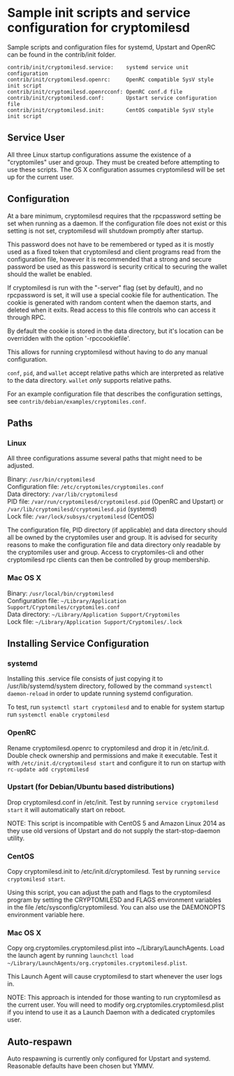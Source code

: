Sample init scripts and service configuration for cryptomilesd
==========================================================

Sample scripts and configuration files for systemd, Upstart and OpenRC
can be found in the contrib/init folder.

    contrib/init/cryptomilesd.service:    systemd service unit configuration
    contrib/init/cryptomilesd.openrc:     OpenRC compatible SysV style init script
    contrib/init/cryptomilesd.openrcconf: OpenRC conf.d file
    contrib/init/cryptomilesd.conf:       Upstart service configuration file
    contrib/init/cryptomilesd.init:       CentOS compatible SysV style init script

Service User
---------------------------------

All three Linux startup configurations assume the existence of a "cryptomiles" user
and group.  They must be created before attempting to use these scripts.
The OS X configuration assumes cryptomilesd will be set up for the current user.

Configuration
---------------------------------

At a bare minimum, cryptomilesd requires that the rpcpassword setting be set
when running as a daemon.  If the configuration file does not exist or this
setting is not set, cryptomilesd will shutdown promptly after startup.

This password does not have to be remembered or typed as it is mostly used
as a fixed token that cryptomilesd and client programs read from the configuration
file, however it is recommended that a strong and secure password be used
as this password is security critical to securing the wallet should the
wallet be enabled.

If cryptomilesd is run with the "-server" flag (set by default), and no rpcpassword is set,
it will use a special cookie file for authentication. The cookie is generated with random
content when the daemon starts, and deleted when it exits. Read access to this file
controls who can access it through RPC.

By default the cookie is stored in the data directory, but it's location can be overridden
with the option '-rpccookiefile'.

This allows for running cryptomilesd without having to do any manual configuration.

`conf`, `pid`, and `wallet` accept relative paths which are interpreted as
relative to the data directory. `wallet` *only* supports relative paths.

For an example configuration file that describes the configuration settings,
see `contrib/debian/examples/cryptomiles.conf`.

Paths
---------------------------------

### Linux

All three configurations assume several paths that might need to be adjusted.

Binary:              `/usr/bin/cryptomilesd`  
Configuration file:  `/etc/cryptomiles/cryptomiles.conf`  
Data directory:      `/var/lib/cryptomilesd`  
PID file:            `/var/run/cryptomilesd/cryptomilesd.pid` (OpenRC and Upstart) or `/var/lib/cryptomilesd/cryptomilesd.pid` (systemd)  
Lock file:           `/var/lock/subsys/cryptomilesd` (CentOS)  

The configuration file, PID directory (if applicable) and data directory
should all be owned by the cryptomiles user and group.  It is advised for security
reasons to make the configuration file and data directory only readable by the
cryptomiles user and group.  Access to cryptomiles-cli and other cryptomilesd rpc clients
can then be controlled by group membership.

### Mac OS X

Binary:              `/usr/local/bin/cryptomilesd`  
Configuration file:  `~/Library/Application Support/Cryptomiles/cryptomiles.conf`  
Data directory:      `~/Library/Application Support/Cryptomiles`  
Lock file:           `~/Library/Application Support/Cryptomiles/.lock`  

Installing Service Configuration
-----------------------------------

### systemd

Installing this .service file consists of just copying it to
/usr/lib/systemd/system directory, followed by the command
`systemctl daemon-reload` in order to update running systemd configuration.

To test, run `systemctl start cryptomilesd` and to enable for system startup run
`systemctl enable cryptomilesd`

### OpenRC

Rename cryptomilesd.openrc to cryptomilesd and drop it in /etc/init.d.  Double
check ownership and permissions and make it executable.  Test it with
`/etc/init.d/cryptomilesd start` and configure it to run on startup with
`rc-update add cryptomilesd`

### Upstart (for Debian/Ubuntu based distributions)

Drop cryptomilesd.conf in /etc/init.  Test by running `service cryptomilesd start`
it will automatically start on reboot.

NOTE: This script is incompatible with CentOS 5 and Amazon Linux 2014 as they
use old versions of Upstart and do not supply the start-stop-daemon utility.

### CentOS

Copy cryptomilesd.init to /etc/init.d/cryptomilesd. Test by running `service cryptomilesd start`.

Using this script, you can adjust the path and flags to the cryptomilesd program by
setting the CRYPTOMILESD and FLAGS environment variables in the file
/etc/sysconfig/cryptomilesd. You can also use the DAEMONOPTS environment variable here.

### Mac OS X

Copy org.cryptomiles.cryptomilesd.plist into ~/Library/LaunchAgents. Load the launch agent by
running `launchctl load ~/Library/LaunchAgents/org.cryptomiles.cryptomilesd.plist`.

This Launch Agent will cause cryptomilesd to start whenever the user logs in.

NOTE: This approach is intended for those wanting to run cryptomilesd as the current user.
You will need to modify org.cryptomiles.cryptomilesd.plist if you intend to use it as a
Launch Daemon with a dedicated cryptomiles user.

Auto-respawn
-----------------------------------

Auto respawning is currently only configured for Upstart and systemd.
Reasonable defaults have been chosen but YMMV.
